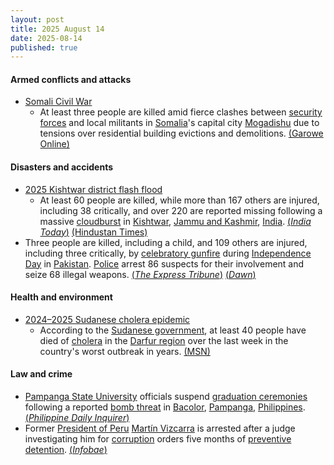 ```yaml
---
layout: post
title: 2025 August 14
date: 2025-08-14
published: true
---
```



#### Armed conflicts and attacks

* [Somali Civil War](https://en.wikipedia.org/wiki/Somali_Civil_War "Somali Civil War")
  * At least three people are killed amid fierce clashes between [security forces](https://en.wikipedia.org/wiki/Somali_Armed_Forces "Somali Armed Forces") and local militants in [Somalia](https://en.wikipedia.org/wiki/Somalia "Somalia")'s capital city [Mogadishu](https://en.wikipedia.org/wiki/Mogadishu "Mogadishu") due to tensions over residential building evictions and demolitions. [(Garowe Online)](https://garoweonline.com/en/news/somalia/fierce-clashes-in-somali-capital-leave-at-least-three-dead-amid-tensions-over-evictions)

#### Disasters and accidents

* [2025 Kishtwar district flash flood](https://en.wikipedia.org/wiki/2025_Kishtwar_district_flash_flood "2025 Kishtwar district flash flood")
  * At least 60 people are killed, while more than 167 others are injured, including 38 critically, and over 220 are reported missing following a massive [cloudburst](https://en.wikipedia.org/wiki/Cloudburst "Cloudburst") in [Kishtwar](https://en.wikipedia.org/wiki/Kishtwar_district "Kishtwar district"), [Jammu and Kashmir](https://en.wikipedia.org/wiki/Jammu_and_Kashmir_%28union_territory%29 "Jammu and Kashmir (union territory)"), [India](https://en.wikipedia.org/wiki/India "India"). [(*India Today*)](https://www.indiatoday.in/india/story/jammu-and-kashmir-kishtwar-cloudburst-live-updates-many-feared-dead-road-washed-away-2771227-2025-08-14) [(Hindustan Times)](https://www.hindustantimes.com/india-news/cloudburst-hits-kishtwar-s-chishoti-on-machail-mata-yatra-route-casualties-feared-101755157455420.html)
* Three people are killed, including a child, and 109 others are injured, including three critically, by [celebratory gunfire](https://en.wikipedia.org/wiki/Celebratory_gunfire "Celebratory gunfire") during [Independence Day](https://en.wikipedia.org/wiki/Independence_Day_%28Pakistan%29 "Independence Day (Pakistan)") in [Pakistan](https://en.wikipedia.org/wiki/Pakistan "Pakistan"). [Police](https://en.wikipedia.org/wiki/Law_enforcement_in_Pakistan "Law enforcement in Pakistan") arrest 86 suspects for their involvement and seize 68 illegal weapons. [(*The Express Tribune*)](https://tribune.com.pk/story/2561280/three-killed-81-injured-by-aerial-firing-on-independence-day) [(*Dawn*)](https://www.dawn.com/news/1930828/minor-girl-among-3-killed-over-100-injured-in-karachi-independence-day-eve-aerial-firing)

#### Health and environment

* [2024–2025 Sudanese cholera epidemic](https://en.wikipedia.org/wiki/2024%E2%80%932025_Sudanese_cholera_epidemic "2024–2025 Sudanese cholera epidemic")
  * According to the [Sudanese government](https://en.wikipedia.org/wiki/Sudanese_government "Sudanese government"), at least 40 people have died of [cholera](https://en.wikipedia.org/wiki/Cholera "Cholera") in the [Darfur region](https://en.wikipedia.org/wiki/Darfur_region "Darfur region") over the last week in the country's worst outbreak in years. [(MSN)](https://www.msn.com/en-gb/health/other/at-least-40-dead-in-sudan-s-worst-cholera-outbreak-in-years/ar-AA1Kv2Rp?ocid=msedgntp&pc=U531&cvid=1d105c6b67bb46668d4197ae87bcbcba&ei=37)

#### Law and crime

* [Pampanga State University](https://en.wikipedia.org/wiki/Pampanga_State_University "Pampanga State University") officials suspend [graduation ceremonies](https://en.wikipedia.org/wiki/Graduation "Graduation") following a reported [bomb threat](https://en.wikipedia.org/wiki/Bomb_threat "Bomb threat") in [Bacolor](https://en.wikipedia.org/wiki/Bacolor "Bacolor"), [Pampanga](https://en.wikipedia.org/wiki/Pampanga "Pampanga"), [Philippines](https://en.wikipedia.org/wiki/Philippines "Philippines"). [(*Philippine Daily Inquirer*)](https://newsinfo.inquirer.net/2095682/pampanga-school-suspends-graduation-rites-over-bomb-threat)
* Former [President of Peru](https://en.wikipedia.org/wiki/President_of_Peru "President of Peru") [Martín Vizcarra](https://en.wikipedia.org/wiki/Mart%C3%ADn_Vizcarra "Martín Vizcarra") is arrested after a judge investigating him for [corruption](https://en.wikipedia.org/wiki/Corruption "Corruption") orders five months of [preventive detention](https://en.wikipedia.org/wiki/Preventive_detention "Preventive detention"). [(*Infobae*)](https://www.infobae.com/peru/2025/08/13/martin-vizcarra-va-a-prision-preventiva-por-6-meses-pj-acepta-pedido-fiscal-y-expresidente-sera-ingresado-a-un-penal/)
